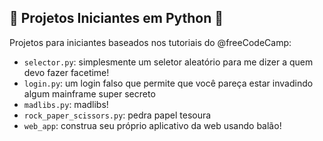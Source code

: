 🐍 Projetos Iniciantes em Python 🐍
---

Projetos para iniciantes baseados nos tutoriais do @freeCodeCamp:

- `selector.py`: simplesmente um seletor aleatório para me dizer a quem devo fazer facetime! 
- `login.py`: um login falso que permite que você pareça estar invadindo algum mainframe super secreto
- `madlibs.py`: madlibs!
- `rock_paper_scissors.py`: pedra papel tesoura
- `web_app`: construa seu próprio aplicativo da web usando balão!
